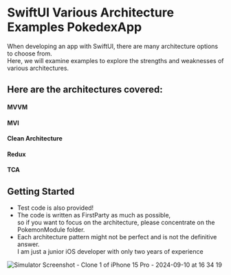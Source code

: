 # SwiftUI Various Architecture Examples PokedexApp
When developing an app with SwiftUI, there are many architecture options to choose from.     
Here, we will examine examples to explore the strengths and weaknesses of various architectures.    

## Here are the architectures covered:
#### MVVM    
#### MVI    
#### Clean Architecture    
#### Redux    
#### TCA    

## Getting Started
- Test code is also provided!    
- The code is written as FirstParty as much as possible,    
so if you want to focus on the architecture, please concentrate on the PokemonModule folder.     
- Each architecture pattern might not be perfect and is not the definitive answer.    
I am just a junior iOS developer with only two years of experience

![Simulator Screenshot - Clone 1 of iPhone 15 Pro - 2024-09-10 at 16 34 19](https://github.com/user-attachments/assets/d1eb833a-0735-4473-8504-b105fce2cc7a)
